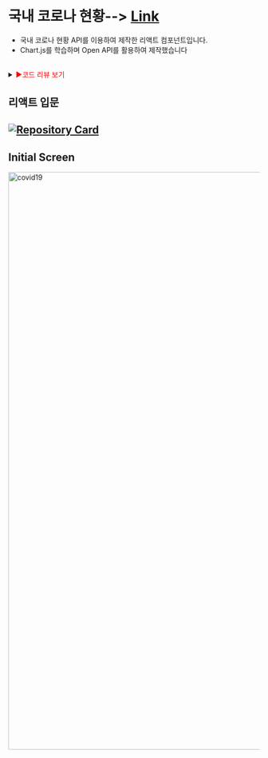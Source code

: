 # 국내 코로나 현황--> [Link](https://kdn0325.github.io/covid19-app/index.html)

* 국내 코로나 현황 API를 이용하여 제작한 리액트 컴포넌트입니다.
* Chart.js를 학습하며 Open API를 활용하여 제작했습니다

##

<details>
<summary><span style="color:red">&#9658;코드 리뷰 보기</span></summary>
<div markdown="1">       
  
리액트 교육 과정을 수행하기 전 자바스크립트에서 사용했던 Ajax의 다양한 방식을 다시 한번 학습했고 Prop의 흐름 , JSX란 무엇인지 리액트의 장점이 무엇인지에 대해 새롭게 학습했습니다.
</div>
</details>

##

## 리액트 입문

## [![Repository Card](https://widget.realdeveloper.pro/api/card?user=kdn0325&repo=covid19-app)](https://github.com/kdn0325/covid19-app')


## Initial Screen

<img width="1157" alt="covid19" src="https://user-images.githubusercontent.com/91298955/148898928-5727cb4d-aec8-4162-8a29-8a838c9cee3f.png">



